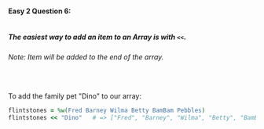 #### Easy 2 Question 6:<br><br>

##### The easiest way to add an item to an Array is with `<<`.
###### Note: Item will be added to the end of the array.

<br>

To add the family pet "Dino" to our array:
```Ruby
flintstones = %w(Fred Barney Wilma Betty BamBam Pebbles)
flintstones << "Dino"	# => ["Fred", "Barney", "Wilma", "Betty", "BamBam", "Pebbles", "Dino"]
```
